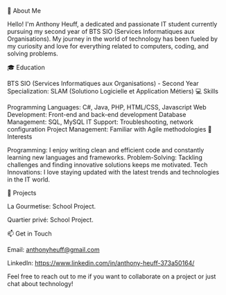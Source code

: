 👋 About Me

Hello! I'm Anthony Heuff, a dedicated and passionate IT student currently pursuing my second year of BTS SIO (Services Informatiques aux Organisations).
My journey in the world of technology has been fueled by my curiosity and love for everything related to computers, coding, and solving problems.

🎓 Education

BTS SIO (Services Informatiques aux Organisations) - Second Year
Specialization: SLAM (Solutiono Logicielle et Application Métiers)
💻 Skills

Programming Languages: C#, Java, PHP, HTML/CSS, Javascript
Web Development: Front-end and back-end development
Database Management: SQL, MySQL
IT Support: Troubleshooting, network configuration
Project Management: Familiar with Agile methodologies
🌟 Interests

Programming: I enjoy writing clean and efficient code and constantly learning new languages and frameworks.
Problem-Solving: Tackling challenges and finding innovative solutions keeps me motivated.
Tech Innovations: I love staying updated with the latest trends and technologies in the IT world.

🚀 Projects

La Gourmetise: School Project.

Quartier privé: School Project.

📫 Get in Touch

Email: anthonyheuff@gmail.com

LinkedIn: https://www.linkedin.com/in/anthony-heuff-373a50164/

Feel free to reach out to me if you want to collaborate on a project or just chat about technology!

